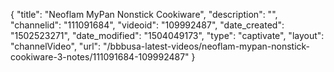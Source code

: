 {
    "title": "Neoflam MyPan Nonstick Cookiware",
    "description": "",
    "channelid": "111091684",
    "videoid": "109992487",
    "date_created": "1502523271",
    "date_modified": "1504049173",
    "type": "captivate",
    "layout": "channelVideo",
    "url": "\/bbbusa-latest-videos\/neoflam-mypan-nonstick-cookiware-3-notes\/111091684-109992487"
}
